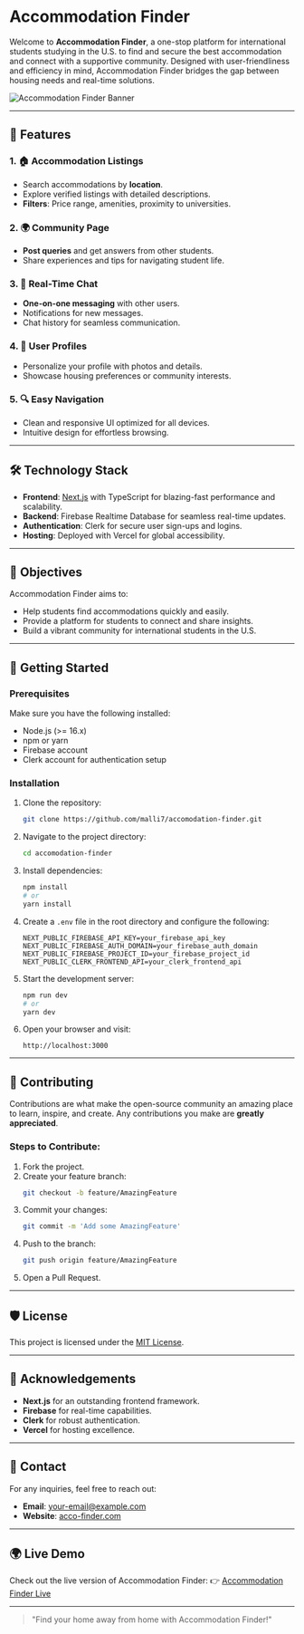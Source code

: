 # Accommodation Finder

Welcome to **Accommodation Finder**, a one-stop platform for international students studying in the U.S. to find and secure the best accommodation and connect with a supportive community. Designed with user-friendliness and efficiency in mind, Accommodation Finder bridges the gap between housing needs and real-time solutions.

![Accommodation Finder Banner](https://via.placeholder.com/1000x300.png?text=Accommodation+Finder+Platform)

---

## 🚀 Features

### 1. 🏠 Accommodation Listings
- Search accommodations by **location**.
- Explore verified listings with detailed descriptions.
- **Filters**: Price range, amenities, proximity to universities.

### 2. 🌍 Community Page
- **Post queries** and get answers from other students.
- Share experiences and tips for navigating student life.

### 3. 💬 Real-Time Chat
- **One-on-one messaging** with other users.
- Notifications for new messages.
- Chat history for seamless communication.

### 4. 👤 User Profiles
- Personalize your profile with photos and details.
- Showcase housing preferences or community interests.

### 5. 🔍 Easy Navigation
- Clean and responsive UI optimized for all devices.
- Intuitive design for effortless browsing.

---

## 🛠️ Technology Stack

- **Frontend**: [Next.js](https://nextjs.org/) with TypeScript for blazing-fast performance and scalability.
- **Backend**: Firebase Realtime Database for seamless real-time updates.
- **Authentication**: Clerk for secure user sign-ups and logins.
- **Hosting**: Deployed with Vercel for global accessibility.

---

## 🎯 Objectives

Accommodation Finder aims to:
- Help students find accommodations quickly and easily.
- Provide a platform for students to connect and share insights.
- Build a vibrant community for international students in the U.S.

---

## 🧩 Getting Started

### Prerequisites

Make sure you have the following installed:
- Node.js (>= 16.x)
- npm or yarn
- Firebase account
- Clerk account for authentication setup

### Installation

1. Clone the repository:
   ```bash
   git clone https://github.com/malli7/accomodation-finder.git
   ```

2. Navigate to the project directory:
   ```bash
   cd accomodation-finder
   ```

3. Install dependencies:
   ```bash
   npm install
   # or
   yarn install
   ```

4. Create a `.env` file in the root directory and configure the following:
   ```env
   NEXT_PUBLIC_FIREBASE_API_KEY=your_firebase_api_key
   NEXT_PUBLIC_FIREBASE_AUTH_DOMAIN=your_firebase_auth_domain
   NEXT_PUBLIC_FIREBASE_PROJECT_ID=your_firebase_project_id
   NEXT_PUBLIC_CLERK_FRONTEND_API=your_clerk_frontend_api
   ```

5. Start the development server:
   ```bash
   npm run dev
   # or
   yarn dev
   ```

6. Open your browser and visit:
   ```
   http://localhost:3000
   ```

---

## 🤝 Contributing

Contributions are what make the open-source community an amazing place to learn, inspire, and create. Any contributions you make are **greatly appreciated**.

### Steps to Contribute:
1. Fork the project.
2. Create your feature branch:
   ```bash
   git checkout -b feature/AmazingFeature
   ```
3. Commit your changes:
   ```bash
   git commit -m 'Add some AmazingFeature'
   ```
4. Push to the branch:
   ```bash
   git push origin feature/AmazingFeature
   ```
5. Open a Pull Request.

---

## 🛡️ License

This project is licensed under the [MIT License](./LICENSE).

---

## 🌟 Acknowledgements

- **Next.js** for an outstanding frontend framework.
- **Firebase** for real-time capabilities.
- **Clerk** for robust authentication.
- **Vercel** for hosting excellence.

---

## 📧 Contact

For any inquiries, feel free to reach out:
- **Email**: [your-email@example.com](mailto:your-email@example.com)
- **Website**: [acco-finder.com](https://acco-finder.com)

---

## 🌍 Live Demo

Check out the live version of Accommodation Finder:
👉 [Accommodation Finder Live](https://acco-finder.com)

---

> "Find your home away from home with Accommodation Finder!"
